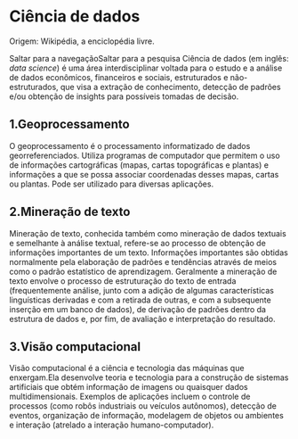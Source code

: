 # Ciência de dados

Origem: Wikipédia, a enciclopédia livre.

Saltar para a navegaçãoSaltar para a pesquisa
Ciência de dados (em inglês: *data science*) é uma área interdisciplinar voltada para o estudo e a análise de dados econômicos, financeiros e sociais, estruturados e não-estruturados, que visa a extração de conhecimento, detecção de padrões e/ou obtenção de insights para possíveis tomadas de decisão. 
## 1.Geoprocessamento
O geoprocessamento é o processamento informatizado de dados georreferenciados. Utiliza programas de computador que permitem o uso de informações cartográficas (mapas, cartas topográficas e plantas) e informações a que se possa associar coordenadas desses mapas, cartas ou plantas. Pode ser utilizado para diversas aplicações.

## 2.Mineração de texto
Mineração de texto, conhecida também como mineração de dados textuais e semelhante à análise textual, refere-se ao processo de obtenção de informações importantes de um texto. Informações importantes são obtidas normalmente pela elaboração de padrões e tendências através de meios como o padrão estatístico de aprendizagem. Geralmente a mineração de texto envolve o processo de estruturação do texto de entrada (frequentemente análise, junto com a adição de algumas características linguísticas derivadas e com a retirada de outras, e com a subsequente inserção em um banco de dados), de derivação de padrões dentro da estrutura de dados e, por fim, de avaliação e interpretação do resultado.
## 3.Visão computacional 
Visão computacional é a ciência e tecnologia das máquinas que enxergam.Ela desenvolve teoria e tecnologia para a construção de sistemas artificiais que obtém informação de imagens ou quaisquer dados multidimensionais. Exemplos de aplicações incluem o controle de processos (como robôs industriais ou veículos autônomos), detecção de eventos, organização de informação, modelagem de objetos ou ambientes e interação (atrelado a interação humano-computador).
